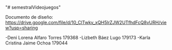 "# semestralVideojuegos" 

Documento de diseño:
https://drive.google.com/file/d/10_ClTwkv_xQH5lrZJW2UTfhdFcQ8vURH/view?usp=sharing

-Deni Lorena Alfaro Torres 179368
-Lizbeth Báez Lugo 179173
-Karla Cristina Jaime Ochoa 179044

